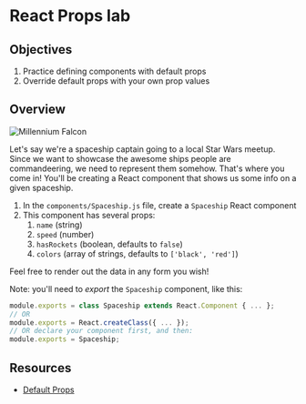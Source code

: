 # React Props lab

## Objectives
1. Practice defining components with default props
2. Override default props with your own prop values

## Overview
![Millennium Falcon](https://media.giphy.com/media/4kL3Q4lIggnGU/giphy.gif)

Let's say we're a spaceship captain going to a local Star Wars meetup. Since we want to showcase the awesome ships
people are commandeering, we need to represent them somehow. That's where you come in! You'll be creating a React
component that shows us some info on a given spaceship.

1. In the `components/Spaceship.js` file, create a `Spaceship` React component
2. This component has several props: 
    1. `name` (string)
    2. `speed` (number)
    3. `hasRockets` (boolean, defaults to `false`)
    4. `colors` (array of strings, defaults to `['black', 'red']`)
    
Feel free to render out the data in any form you wish!

Note: you'll need to _export_ the `Spaceship` component, like this:

```js
module.exports = class Spaceship extends React.Component { ... };
// OR
module.exports = React.createClass({ ... });
// OR declare your component first, and then:
module.exports = Spaceship;
```
 
## Resources
- [Default Props](https://facebook.github.io/react/docs/reusable-components.html#default-prop-values)
